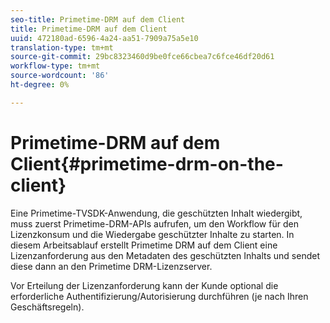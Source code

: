 ```yaml
---
seo-title: Primetime-DRM auf dem Client
title: Primetime-DRM auf dem Client
uuid: 472180ad-6596-4a24-aa51-7909a75a5e10
translation-type: tm+mt
source-git-commit: 29bc8323460d9be0fce66cbea7c6fce46df20d61
workflow-type: tm+mt
source-wordcount: '86'
ht-degree: 0%

---
```



# Primetime-DRM auf dem Client{#primetime-drm-on-the-client}

Eine Primetime-TVSDK-Anwendung, die geschützten Inhalt wiedergibt, muss zuerst Primetime-DRM-APIs aufrufen, um den Workflow für den Lizenzkonsum und die Wiedergabe geschützter Inhalte zu starten. In diesem Arbeitsablauf erstellt Primetime DRM auf dem Client eine Lizenzanforderung aus den Metadaten des geschützten Inhalts und sendet diese dann an den Primetime DRM-Lizenzserver.

Vor Erteilung der Lizenzanforderung kann der Kunde optional die erforderliche Authentifizierung/Autorisierung durchführen (je nach Ihren Geschäftsregeln).
